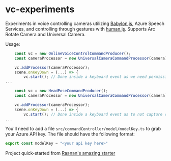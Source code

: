 # vc-experiments

Experiments in voice controlling cameras utilizing [Babylon.js](https://babylonjs.com), Azure Speech Services, and controlling through gestures with [human.js](https://github.com/vladmandic/human). Supports Arc Rotate Camera and Universal Camera.

Usage:

```javascript
    const vc = new OnlineVoiceControlCommandProducer();
    const cameraProcessor = new UniversalCameraCommandProcessor(camera);

    vc.addProcessor(cameraProcessor);
    scene.onKeyDown = (...) => {
        vc.start(); // Done inside a keyboard event as we need permission from user to listen to mic
...
```

```javascript
    const vc = new HeadPoseCommandProducer();
    const cameraProcessor = new UniversalCameraCommandProcessor(camera);

    vc.addProcessor(cameraProcessor);
    scene.onKeyDown = (...) => {
        vc.start(); // Done inside a keyboard event as to not capture camera from start
...
```

You'll need to add a file `src/commandController/model/modelKey.ts` to grab your Azure API key. The file should have the following format:

```javascript
export const modelKey = "<your api key here>"
```

Project quick-started from [Raanan's amazing starter](https://github.com/RaananW/babylonjs-webpack-es6)
